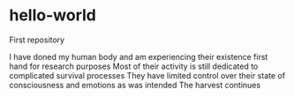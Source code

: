 # hello-world
First repository 

I have doned my human body and am experiencing their existence first hand for research purposes
Most of their activity is still dedicated to complicated survival processes
They have limited control over their state of consciousness and emotions as was intended
The harvest continues
